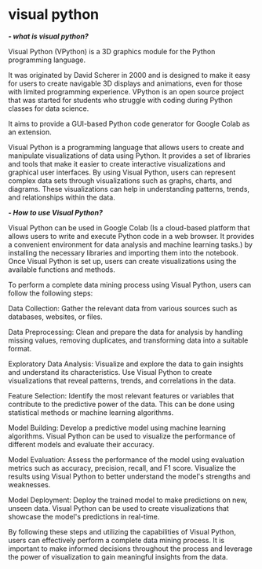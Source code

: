 # visual python


***- what is visual python?***


Visual Python (VPython) is a 3D graphics module for the Python programming language. 

It was originated by David Scherer in 2000 and is designed to make it easy for users to create navigable 3D displays and animations, even for those with limited programming experience. VPython is an open source project that was started for students who struggle with coding during Python classes for data science. 

It aims to provide a GUI-based Python code generator for Google Colab as an extension.


Visual Python is a programming language that allows users to create and manipulate visualizations of data using Python. It provides a set of libraries and tools that make it easier to create interactive visualizations and graphical user interfaces. By using Visual Python, users can represent complex data sets through visualizations such as graphs, charts, and diagrams. These visualizations can help in understanding patterns, trends, and relationships within the data.

***- How to use Visual Python?***


Visual Python can be used in Google Colab (Is a cloud-based platform that allows users to write and execute Python code in a web browser. It provides a convenient environment for data analysis and machine learning tasks.) by installing the necessary libraries and importing them into the notebook. Once Visual Python is set up, users can create visualizations using the available functions and methods.


To perform a complete data mining process using Visual Python, users can follow the following steps:


Data Collection: Gather the relevant data from various sources such as databases, websites, or files.

Data Preprocessing: Clean and prepare the data for analysis by handling missing values, removing duplicates, and transforming data into a suitable format.

Exploratory Data Analysis: Visualize and explore the data to gain insights and understand its characteristics. Use Visual Python to create visualizations that reveal patterns, trends, and correlations in the data.

Feature Selection: Identify the most relevant features or variables that contribute to the predictive power of the data. This can be done using statistical methods or machine learning algorithms.

Model Building: Develop a predictive model using machine learning algorithms. Visual Python can be used to visualize the performance of different models and evaluate their accuracy.

Model Evaluation: Assess the performance of the model using evaluation metrics such as accuracy, precision, recall, and F1 score. Visualize the results using Visual Python to better understand the model's strengths and weaknesses.

Model Deployment: Deploy the trained model to make predictions on new, unseen data. Visual Python can be used to create visualizations that showcase the model's predictions in real-time.

By following these steps and utilizing the capabilities of Visual Python, users can effectively perform a complete data mining process. It is important to make informed decisions throughout the process and leverage the power of visualization to gain meaningful insights from the data.
